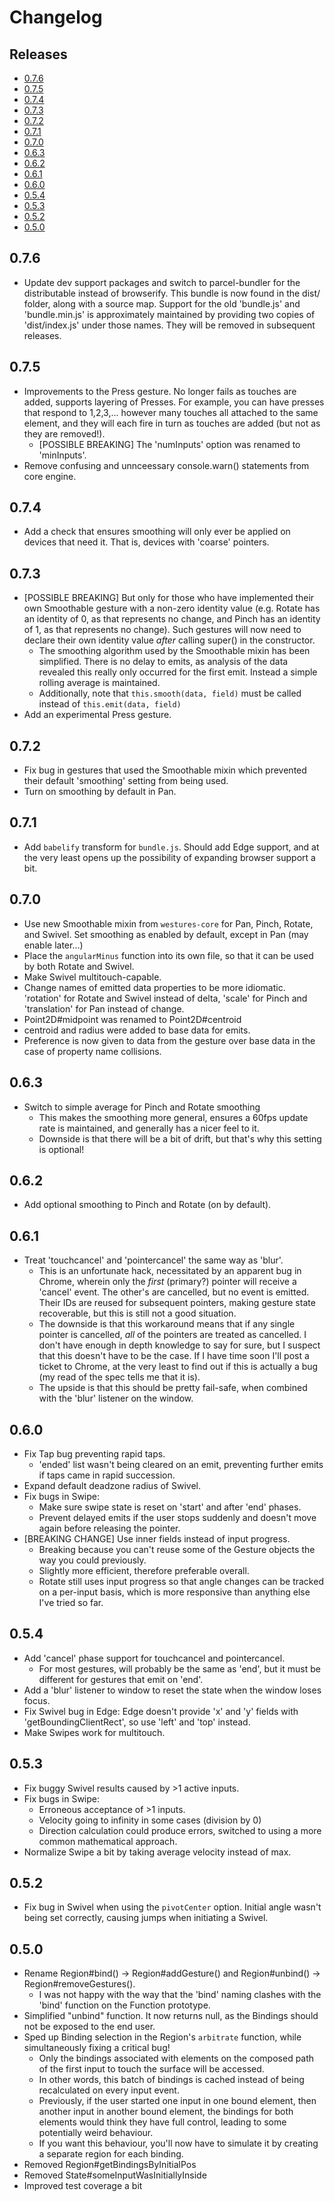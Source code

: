 # Changelog

## Releases

- [0.7.6](#076)
- [0.7.5](#075)
- [0.7.4](#074)
- [0.7.3](#073)
- [0.7.2](#072)
- [0.7.1](#071)
- [0.7.0](#070)
- [0.6.3](#063)
- [0.6.2](#062)
- [0.6.1](#061)
- [0.6.0](#060)
- [0.5.4](#054)
- [0.5.3](#053)
- [0.5.2](#052)
- [0.5.0](#050)

## 0.7.6

- Update dev support packages and switch to parcel-bundler for the distributable
  instead of browserify. This bundle is now found in the dist/ folder, along
  with a source map. Support for the old 'bundle.js' and 'bundle.min.js' is
  approximately maintained by providing two copies of 'dist/index.js' under
  those names. They will be removed in subsequent releases.

## 0.7.5

- Improvements to the Press gesture. No longer fails as touches are added,
  supports layering of Presses. For example, you can have presses that respond
  to 1,2,3,... however many touches all attached to the same element, and they
  will each fire in turn as touches are added (but not as they are removed!).
    - [POSSIBLE BREAKING] The 'numInputs' option was renamed to 'minInputs'.
- Remove confusing and unnceessary console.warn() statements from core engine.

## 0.7.4

- Add a check that ensures smoothing will only ever be applied on devices that
  need it. That is, devices with 'coarse' pointers.

## 0.7.3

- [POSSIBLE BREAKING] But only for those who have implemented their own
  Smoothable gesture with a non-zero identity value (e.g. Rotate has an identity
  of 0, as that represents no change, and Pinch has an identity of 1, as that
  represents no change). Such gestures will now need to declare their own
  identity value *after* calling super() in the constructor.
    - The smoothing algorithm used by the Smoothable mixin has been
      simplified.  There is no delay to emits, as analysis of the data
      revealed this really only occurred for the first emit. Instead a
      simple rolling average is maintained.
    - Additionally, note that `this.smooth(data, field)` must be called instead
      of `this.emit(data, field)`
- Add an experimental Press gesture.

## 0.7.2

- Fix bug in gestures that used the Smoothable mixin which prevented their
  default 'smoothing' setting from being used.
- Turn on smoothing by default in Pan.

## 0.7.1

- Add `babelify` transform for `bundle.js`. Should add Edge support, and at the
  very least opens up the possibility of expanding browser support a bit.

## 0.7.0

- Use new Smoothable mixin from `westures-core` for Pan, Pinch, Rotate, and
  Swivel. Set smoothing as enabled by default, except in Pan (may enable
  later...)
- Place the `angularMinus` function into its own file, so that it can be used by
  both Rotate and Swivel.
- Make Swivel multitouch-capable.
- Change names of emitted data properties to be more idiomatic. 'rotation' for
  Rotate and Swivel instead of delta, 'scale' for Pinch and 'translation' for
  Pan instead of change.
- Point2D#midpoint was renamed to Point2D#centroid
- centroid and radius were added to base data for emits.
- Preference is now given to data from the gesture over base data in the case of
  property name collisions.

## 0.6.3

- Switch to simple average for Pinch and Rotate smoothing
    - This makes the smoothing more general, ensures a 60fps update rate is
      maintained, and generally has a nicer feel to it.
    - Downside is that there will be a bit of drift, but that's why this setting
      is optional!

## 0.6.2

- Add optional smoothing to Pinch and Rotate (on by default).

## 0.6.1

- Treat 'touchcancel' and 'pointercancel' the same way as 'blur'.
    - This is an unfortunate hack, necessitated by an apparent bug in Chrome,
      wherein only the _first_ (primary?) pointer will receive a 'cancel' event.
      The other's are cancelled, but no event is emitted. Their IDs are reused
      for subsequent pointers, making gesture state recoverable, but this is
      still not a good situation.
    - The downside is that this workaround means that if any single pointer is
      cancelled, _all_ of the pointers are treated as cancelled. I don't have
      enough in depth knowledge to say for sure, but I suspect that this doesn't
      have to be the case. If I have time soon I'll post a ticket to Chrome, at
      the very least to find out if this is actually a bug (my read of the spec
      tells me that it is).
    - The upside is that this should be pretty fail-safe, when combined with the
      'blur' listener on the window.

## 0.6.0

- Fix Tap bug preventing rapid taps.
    - 'ended' list wasn't being cleared on an emit, preventing further emits if
      taps came in rapid succession.
- Expand default deadzone radius of Swivel.
- Fix bugs in Swipe:
    - Make sure swipe state is reset on 'start' and after 'end' phases.
    - Prevent delayed emits if the user stops suddenly and doesn't move again
      before releasing the pointer.
- [BREAKING CHANGE] Use inner fields instead of input progress.
    - Breaking because you can't reuse some of the Gesture objects the way you
      could previously.
    - Slightly more efficient, therefore preferable overall.
    - Rotate still uses input progress so that angle changes can be tracked on a
      per-input basis, which is more responsive than anything else I've tried so
      far.

## 0.5.4

- Add 'cancel' phase support for touchcancel and pointercancel.
    - For most gestures, will probably be the same as 'end', but it must be
      different for gestures that emit on 'end'.
- Add a 'blur' listener to window to reset the state when the window loses
  focus.
- Fix Swivel bug in Edge: Edge doesn't provide 'x' and 'y' fields with
  'getBoundingClientRect', so use 'left' and 'top' instead.
- Make Swipes work for multitouch.

## 0.5.3

- Fix buggy Swivel results caused by >1 active inputs.
- Fix bugs in Swipe:
    - Erroneous acceptance of >1 inputs.
    - Velocity going to infinity in some cases (division by 0)
    - Direction calculation could produce errors, switched to using a more
      common mathematical approach.
- Normalize Swipe a bit by taking average velocity instead of max. 

## 0.5.2

- Fix bug in Swivel when using the `pivotCenter` option. Initial angle wasn't
  being set correctly, causing jumps when initiating a Swivel.

## 0.5.0

- Rename Region#bind() -> Region#addGesture() and Region#unbind() ->
  Region#removeGestures().
    - I was not happy with the way that the 'bind' naming clashes with the
      'bind' function on the Function prototype.
- Simplified "unbind" function. It now returns null, as the Bindings should not
  be exposed to the end user.
- Sped up Binding selection in the Region's `arbitrate` function, while
  simultaneously fixing a critical bug!
    - Only the bindings associated with elements on the composed path of the
      first input to touch the surface will be accessed.
    - In other words, this batch of bindings is cached instead of being
      recalculated on every input event.
    - Previously, if the user started one input in one bound element, then
      another input in another bound element, the bindings for both elements
      would think they have full control, leading to some potentially weird
      behaviour.
    - If you want this behaviour, you'll now have to simulate it by creating a
      separate region for each binding.
- Removed Region#getBindingsByInitialPos
- Removed State#someInputWasInitiallyInside
- Improved test coverage a bit

